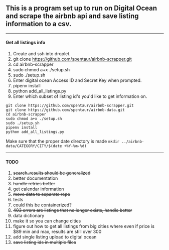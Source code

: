 ## This is a program set up to run on Digital Ocean and scrape the airbnb api and save listing information to a csv.
----
#### Get all listings info
1) Create and ssh into droplet.
2) git clone https://github.com/spentaur/airbnb-scrapper.git
3) cd airbnb-scrapper
4) sudo chmod a+x ./setup.sh
5) sudo ./setup.sh
6) Enter digital ocean Access ID and Secret Key when prompted.
7) pipenv install
8) python add_all_listings.py
9) Enter which subset of listing id's you'd like to get information on.

```
git clone https://github.com/spentaur/airbnb-scrapper.git
git clone https://github.com/spentaur/airbnb-data.git
cd airbnb-scrapper
sudo chmod a+x ./setup.sh
sudo ./setup.sh
pipenv install
python add_all_listings.py
```

Make sure that the proper date directory is made
`mkdir ../airbnb-data/CATEGORY/CITY/$(date +%Y-%m-%d)`

----
#### TODO
1) ~~search_results should be generalized~~
2) better documentation
3) ~~handle retries better~~
4) get calendar information
5) ~~move data to separate repo~~
6) tests
7) could this be containerized?
8) ~~403 errors are listings that no longer exists, handle better~~
9) data dictionary
10) make it so you can change cities
11) figure out how to get all listings from big cities where even if price
 is $89 min and max, results are still over 300
12) add single listing upload to digital ocean
13) ~~save listing ids in multiple files~~